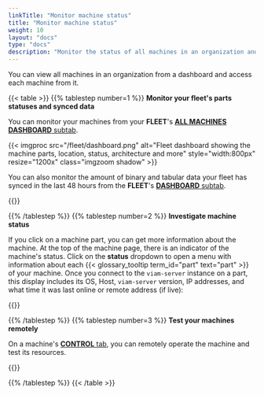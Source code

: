 ```yaml
---
linkTitle: "Monitor machine status"
title: "Monitor machine status"
weight: 10
layout: "docs"
type: "docs"
description: "Monitor the status of all machines in an organization and investigate issues when needed."
---
```


You can view all machines in an organization from a dashboard and access each machine from it.

{{< table >}}
{{% tablestep number=1 %}}
**Monitor your fleet's parts statuses and synced data**

You can monitor your machines from your **FLEET**'s [**ALL MACHINES DASHBOARD** subtab](https://app.viam.com/fleet/machines).

{{< imgproc src="/fleet/dashboard.png" alt="Fleet dashboard showing the machine parts, location, status, architecture and more" style="width:800px" resize="1200x" class="imgzoom shadow" >}}

You can also monitor the amount of binary and tabular data your fleet has synced in the last 48 hours from the **FLEET**'s [**DASHBOARD** subtab](https://app.viam.com/fleet/dashboard).

{{<imgproc src="how-tos/manage-fleet/dashboard.png" resize="500x" declaredimensions=true alt="Fleet dashboard showing the machine parts and data sync overview" class="shadow">}}

{{% /tablestep %}}
{{% tablestep number=2 %}}
**Investigate machine status**

If you click on a machine part, you can get more information about the machine.
At the top of the machine page, there is an indicator of the machine's status.
Click on the **status** dropdown to open a menu with information about each {{< glossary_tooltip term_id="part" text="part" >}} of your machine.
Once you connect to the `viam-server` instance on a part, this display includes its OS, Host, `viam-server` version, IP addresses, and what time it was last online or remote address (if live):

{{<imgproc src="/fleet/app-usage/machine-page.png" resize="600x" declaredimensions=true  class="shadow" alt="The machine page with part menu expanded">}}

{{% /tablestep %}}
{{% tablestep number=3 %}}
**Test your machines remotely**

On a machine's [**CONTROL** tab](/manage/troubleshoot/teleoperate/default-interface/#viam-app), you can remotely operate the machine and test its resources.

{{<gif webm_src="/fleet/control.webm" mp4_src="/fleet/control.mp4" alt="Using the control tab" max-width="800px" class="shadow">}}

{{% /tablestep %}}
{{< /table >}}
